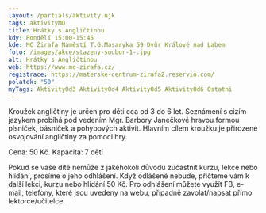 ```yaml
---
layout: /partials/aktivity.njk
tags: aktivityMD
title: Hrátky s Angličtinou
kdy: Pondělí 15:00-15:45
kde: MC Žirafa Náměstí T.G.Masaryka 59 Dvůr Králové nad Labem
foto: /images/akce/stazeny-soubor-1-.jpg
alt: Hrátky s Angličtinou
web: https://www.mc-zirafa.cz/
registrace: https://materske-centrum-zirafa2.reservio.com/
polatek: "50"
myTags: AktivityOd3 AktivityOd4 AktivityOd5 AktivityOd6 Ostatni
---
```



Kroužek angličtiny je určen pro děti cca od 3 do 6 let. Seznámení s cizím jazykem probíhá pod vedením Mgr. Barbory Janečkové hravou formou písniček, básniček a pohybových aktivit. Hlavním cílem kroužku je přirozené osvojování angličtiny za pomoci hry.

Cena: 50 Kč. Kapacita: 7 dětí

Pokud se vaše dítě nemůže z jakéhokoli důvodu zúčastnit kurzu, lekce nebo hlídání, prosíme o jeho odhlášení. Když odlášené nebude, přičteme vám k další lekci, kurzu nebo hlídání 50 Kč. Pro odhlášení můžete využít FB, e-mail, telefony, které jsou uvedeny na webu, případně zavolat/napsat přímo lektorce/učitelce.